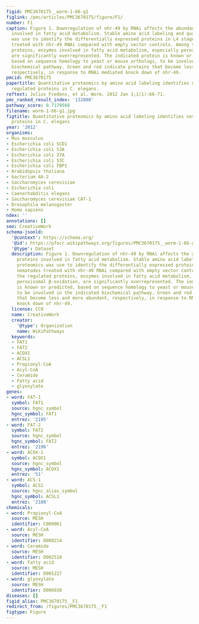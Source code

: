 ```yaml
---
figid: PMC3670175__worm-1-66-g1
figlink: /pmc/articles/PMC3670175/figure/F1/
number: F1
caption: Figure 1. Downregulation of nhr-49 by RNAi affects the abundance of proteins
  involved in fatty acid metabolism. Stable amino acid labeling and quantitative proteomics
  was use to identify the differentially expressed proteins in L4 stage nematodes
  treated with nhr-49 RNAi compared with empty vector controls. Among the regulated
  proteins, enzymes involved in fatty acid metabolism, especially peroxisomal β-oxidation,
  are significantly overrepresented. The indicated protein is known or predicted,
  based on sequence homology to yeast or mouse orthologs, to be involved in the indicated
  biochemical pathway. Green and red indicate proteins that become less and more abundant,
  respectively, in response to RNAi mediated knock down of nhr-49.
pmcid: PMC3670175
papertitle: Quantitative proteomics by amino acid labeling identifies novel NHR-49
  regulated proteins in C. elegans.
reftext: Julius Fredens, et al. Worm. 2012 Jan 1;1(1):66-71.
pmc_ranked_result_index: '132880'
pathway_score: 0.7179568
filename: worm-1-66-g1.jpg
figtitle: Quantitative proteomics by amino acid labeling identifies novel NHR-49 regulated
  proteins in C. elegans
year: '2012'
organisms:
- Mus musculus
- Escherichia coli SCD1
- Escherichia coli 53A
- Escherichia coli 27A
- Escherichia coli 53C
- Escherichia coli FBP1
- Arabidopsis thaliana
- bacterium 4A-2
- Saccharomyces cerevisiae
- Escherichia coli
- Caenorhabditis elegans
- Saccharomyces cerevisiae CAT-1
- Drosophila melanogaster
- Homo sapiens
ndex: ''
annotations: []
seo: CreativeWork
schema-jsonld:
  '@context': https://schema.org/
  '@id': https://pfocr.wikipathways.org/figures/PMC3670175__worm-1-66-g1.html
  '@type': Dataset
  description: Figure 1. Downregulation of nhr-49 by RNAi affects the abundance of
    proteins involved in fatty acid metabolism. Stable amino acid labeling and quantitative
    proteomics was use to identify the differentially expressed proteins in L4 stage
    nematodes treated with nhr-49 RNAi compared with empty vector controls. Among
    the regulated proteins, enzymes involved in fatty acid metabolism, especially
    peroxisomal β-oxidation, are significantly overrepresented. The indicated protein
    is known or predicted, based on sequence homology to yeast or mouse orthologs,
    to be involved in the indicated biochemical pathway. Green and red indicate proteins
    that become less and more abundant, respectively, in response to RNAi mediated
    knock down of nhr-49.
  license: CC0
  name: CreativeWork
  creator:
    '@type': Organization
    name: WikiPathways
  keywords:
  - FAT1
  - FAT2
  - ACOX1
  - ACSL1
  - Propionyl-CoA
  - Acyl-CoA
  - Ceramide
  - Fatty acid
  - glyoxylate
genes:
- word: FAT-1
  symbol: FAT1
  source: hgnc_symbol
  hgnc_symbol: FAT1
  entrez: '2195'
- word: FAT-2
  symbol: FAT2
  source: hgnc_symbol
  hgnc_symbol: FAT2
  entrez: '2196'
- word: ACOX-1
  symbol: ACOX1
  source: hgnc_symbol
  hgnc_symbol: ACOX1
  entrez: '51'
- word: ACS-1
  symbol: ACS1
  source: hgnc_alias_symbol
  hgnc_symbol: ACSL1
  entrez: '2180'
chemicals:
- word: Propionyl-CoA
  source: MESH
  identifier: C009061
- word: Acyl-CoA
  source: MESH
  identifier: D000214
- word: Ceramide
  source: MESH
  identifier: D002518
- word: Fatty acid
  source: MESH
  identifier: D005227
- word: glyoxylate
  source: MESH
  identifier: D006038
diseases: []
figid_alias: PMC3670175__F1
redirect_from: /figures/PMC3670175__F1
figtype: Figure
---
```


